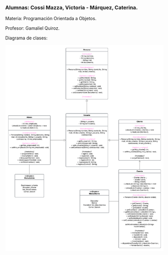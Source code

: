 <h3>Alumnas: Cossi Mazza, Victoria - Márquez, Caterina.</h3>

<p>Materia: Programación Orientada a Objetos.</p>

<p>Profesor: Gamaliel Quiroz.</p>

<p>Diagrama de clases:</p>

<img src="diagramaClases.png" alt="diagrama de clases" >
